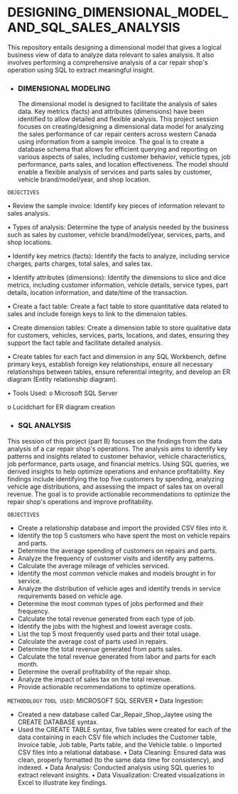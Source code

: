 # DESIGNING_DIMENSIONAL_MODEL_AND_SQL_SALES_ANALYSIS
This repository entails designing a dimensional model that gives a logical business view of data to analyze data relevant to sales analysis. It also involves performing a comprehensive analysis of a car repair shop's operation using SQL to extract meaningful insight. 

- ### DIMENSIONAL MODELING
  The dimensional model is designed to facilitate the analysis of sales data. Key metrics (facts) and attributes (dimensions) have been identified to allow detailed and flexible analysis.
  This project session focuses on creating/designing a dimensional data model for analyzing the sales performance of car repair centers across western Canada using information from a sample invoice. The goal is to create a database schema that allows for efficient querying and reporting on various aspects of sales, including customer behavior, vehicle types, job performance, parts sales, and location effectiveness. The model should enable a flexible analysis of services and parts sales by customer, vehicle brand/model/year, and shop location.

`OBJECTIVES`

• Review the sample invoice: Identify key pieces of information relevant to sales analysis. 

• Types of analysis: Determine the type of analysis needed by the business such as sales by customer, vehicle brand/model/year, services, parts, and shop locations.

• Identify key metrics (facts): Identify the facts to analyze, including service charges, parts charges, total sales, and sales tax.

• Identify attributes (dimensions): Identify the dimensions to slice and dice metrics, including customer information, vehicle details, service types, part details, location information, and 
date/time of the transaction.

• Create a fact table: Create a fact table to store quantitative data related to sales and include foreign keys to link to the dimension tables.

• Create dimension tables: Create a dimension table to store qualitative data for customers, vehicles, services, parts, locations, and dates, ensuring they support the fact table and facilitate 
detailed analysis.

• Create tables for each fact and dimension in any SQL Workbench, define primary keys, establish foreign key relationships, ensure all necessary relationships between tables, ensure referential 
integrity, and develop an ER diagram (Entity relationship diagram).


• Tools Used:
o Microsoft SQL Server

o Lucidchart for ER diagram creation


- ### SQL ANALYSIS
This session of this project (part B) focuses on the findings from the data analysis of a car repair shop's operations. The analysis aims to identify key patterns and insights related to customer behavior, vehicle characteristics, job performance, parts usage, and financial metrics. Using SQL queries, we derived insights to help optimize operations and enhance profitability. Key findings include identifying the top five customers by spending, analyzing vehicle age distributions, and assessing the impact of sales tax on overall revenue. The goal is to provide actionable recommendations to optimize the repair shop's operations and improve profitability. 

`OBJECTIVES`

- Create a relationship database and import the provided CSV files into it.
- Identify the top 5 customers who have spent the most on vehicle repairs and parts.
- Determine the average spending of customers on repairs and parts.
- Analyze the frequency of customer visits and identify any patterns.
- Calculate the average mileage of vehicles serviced.
- Identify the most common vehicle makes and models brought in for service.
- Analyze the distribution of vehicle ages and identify trends in service requirements based on vehicle age.
- Determine the most common types of jobs performed and their frequency.
- Calculate the total revenue generated from each type of job.
- Identify the jobs with the highest and lowest average costs.
- List the top 5 most frequently used parts and their total usage.
- Calculate the average cost of parts used in repairs.
- Determine the total revenue generated from parts sales.
- Calculate the total revenue generated from labor and parts for each month.
- Determine the overall profitability of the repair shop.
- Analyze the impact of sales tax on the total revenue.
- Provide actionable recommendations to optimize operations.


`METHODOLOGY`
`TOOL USED`: MICROSOFT SQL SERVER
• Data Ingestion:
- Created a new database called Car_Repair_Shop_Jaytee using the CREATE DATABASE syntax.
- Used the CREATE TABLE syntax, five tables were created for each of the data containing in each CSV file which includes the Customer table, Invoice table, Job table, Parts table, and 
the Vehicle table.
o Imported CSV files into a relational database.
• Data Cleaning: Ensured data was clean, properly formatted (to the same data time for consistency), and indexed.
• Data Analysis: Conducted analysis using SQL queries to extract relevant insights.
• Data Visualization: Created visualizations in Excel to illustrate key findings.
